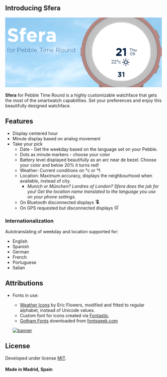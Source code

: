 
## Introducing Sfera
![Banner](https://raw.githubusercontent.com/dieghernan/Sfera/master/assets/SferaBanner.png)

**Sfera** for Pebble Time Round is a highly customizable watchface that gets the most of the smartwatch capabilities. Set your preferences and enjoy this beautifully designed watchface.

## Features
* Display centered hour
* Minute display based on analog movement
* Take your pick
  * Date - Get the weekday based on the language set on your Pebble.
  * Dots as minute markers - choose your color
  * Battery level displayed beautifully as an arc near de bezel. Choose your color and below 20% it turns red!
  * Weather: Current conditions on °c or °f.
  * Location: Maximum accuracy, displays the neighbourhood when available, instead of city.
    * *Munich or München? Londres of London? Sfera does the job for you! Get the location name translated to the language you use on your phone settings.*
   * On Bluetooth disconnected displays ![BTDis](https://raw.githubusercontent.com/dieghernan/Sfera/master/assets/BTDisconnectIcon.png)
   * On GPS requested but disconnected displays ![GPSDis](https://raw.githubusercontent.com/dieghernan/Sfera/master/assets/GPSDisconnectIcon.png) 
    
### Internationalization
Autotranslating of weekday and location supported for:
* English 
* Spanish
* German
* French
* Portuguese
* Italian
 
## Attributions
* Fonts in use: 
  * [Weather Icons](https://erikflowers.github.io/weather-icons) by Eric Flowers, modified and fitted to regular alphabet, instead of Unicode values.
  * Custom font for icons created via [Fontastic](http://fontastic.me/).
  * [Gotham Fonts](http://fontsgeek.com/search?q=gotham) downloaded from [fontsgeek.com](http://fontsgeek.com)
  
  [![banner](https://poweredby.yahoo.com/purple.png)](https://www.yahoo.com/?ilc=401)

## License
Developed under license [MIT](https://raw.githubusercontent.com/dieghernan/Sfera/master/LICENSE).

#### Made in Madrid, Spain
